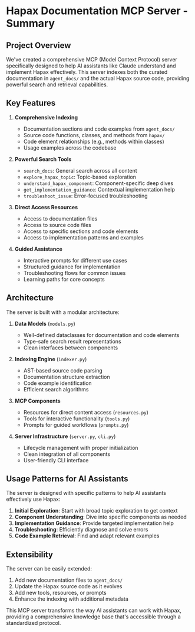 # Hapax Documentation MCP Server - Summary

## Project Overview

We've created a comprehensive MCP (Model Context Protocol) server specifically designed to help AI assistants like Claude understand and implement Hapax effectively. This server indexes both the curated documentation in `agent_docs/` and the actual Hapax source code, providing powerful search and retrieval capabilities.

## Key Features

1. **Comprehensive Indexing**
   - Documentation sections and code examples from `agent_docs/`
   - Source code functions, classes, and methods from `hapax/`
   - Code element relationships (e.g., methods within classes)
   - Usage examples across the codebase

2. **Powerful Search Tools**
   - `search_docs`: General search across all content
   - `explore_hapax_topic`: Topic-based exploration
   - `understand_hapax_component`: Component-specific deep dives
   - `get_implementation_guidance`: Contextual implementation help
   - `troubleshoot_issue`: Error-focused troubleshooting

3. **Direct Access Resources**
   - Access to documentation files
   - Access to source code files
   - Access to specific sections and code elements
   - Access to implementation patterns and examples

4. **Guided Assistance**
   - Interactive prompts for different use cases
   - Structured guidance for implementation
   - Troubleshooting flows for common issues
   - Learning paths for core concepts

## Architecture

The server is built with a modular architecture:

1. **Data Models** (`models.py`)
   - Well-defined dataclasses for documentation and code elements
   - Type-safe search result representations
   - Clean interfaces between components

2. **Indexing Engine** (`indexer.py`)
   - AST-based source code parsing
   - Documentation structure extraction
   - Code example identification
   - Efficient search algorithms

3. **MCP Components**
   - Resources for direct content access (`resources.py`)
   - Tools for interactive functionality (`tools.py`)
   - Prompts for guided workflows (`prompts.py`)

4. **Server Infrastructure** (`server.py`, `cli.py`)
   - Lifecycle management with proper initialization
   - Clean integration of all components
   - User-friendly CLI interface

## Usage Patterns for AI Assistants

The server is designed with specific patterns to help AI assistants effectively use Hapax:

1. **Initial Exploration**: Start with broad topic exploration to get context
2. **Component Understanding**: Dive into specific components as needed
3. **Implementation Guidance**: Provide targeted implementation help
4. **Troubleshooting**: Efficiently diagnose and solve errors
5. **Code Example Retrieval**: Find and adapt relevant examples

## Extensibility

The server can be easily extended:

1. Add new documentation files to `agent_docs/`
2. Update the Hapax source code as it evolves
3. Add new tools, resources, or prompts
4. Enhance the indexing with additional metadata

This MCP server transforms the way AI assistants can work with Hapax, providing a comprehensive knowledge base that's accessible through a standardized protocol. 